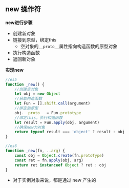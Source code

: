 ## new 操作符

**new进行步骤**

- 创建新对象
- 链接到原型，绑定this
  - 空对象的`__proto__`属性指向构造函数的原型对象
- 执行构造函数
- 返回新对象

**实现new**

```js
//es5
function _new() {
    //创建空对象
    let obj = new Object
    //获取构造函数
    let Fun = [].shift.call(argument)
    //绑定到原型
    obj.__proto__ = Fun.prototype
    //绑定this，执行构造函数
    let result = Fun.apply(obj, argument)
    //确保new为对象 
    return typeof result === 'object' ? result : obj
}
```

```js
//es6
function _new(fn, ..arg) {
    const obj = Object.create(fn.protoType)
    const ret = fn.apply(obj, arg)
    return ret instanceof Object ? ret : obj
}
```

- 对于实例对象来说，都是通过 new 产生的



